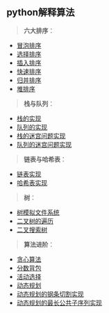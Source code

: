 python解释算法
-
>**六大排序**：
* [冒泡排序](https://github.com/ican-7/use-python/issues/1)  
* [选择排序](https://github.com/ican-7/use-python/issues/2)  
* [插入排序](https://github.com/ican-7/use-python/issues/3)  
* [快速排序](https://github.com/ican-7/use-python/issues/4)  
* [归并排序](https://github.com/ican-7/use-python/issues/5)  
* [堆排序](https://github.com/ican-7/use-python/issues/6)

>**栈与队列**：
* [栈的实现](https://github.com/ican-7/use-python/issues/7)  
* [队列的实现](https://github.com/ican-7/use-python/issues/8)  
* [栈的迷宫问题实现](https://github.com/ican-7/use-python/issues/9)  
* [队列的迷宫问题实现](https://github.com/ican-7/use-python/issues/10)

>**链表与哈希表**：
* [链表实现](https://github.com/ican-7/use-python/issues/11)  
* [哈希表实现](https://github.com/ican-7/use-python/issues/12)  

>**树**：
* [树模拟文件系统](https://github.com/ican-7/use-python/issues/13)  
* [二叉树的遍历](https://github.com/ican-7/use-python/issues/14)  
* [二叉搜索树](https://github.com/ican-7/use-python/issues/15)

>**算法进阶**：
* [贪心算法](https://github.com/ican-7/use-python/issues/16)  
* [分数背包](https://github.com/ican-7/use-python/issues/17)  
* [活动选择](https://github.com/ican-7/use-python/issues/18)  
* [动态规划](https://github.com/ican-7/use-python/issues/19)  
* [动态规划的钢条切割实现](https://github.com/ican-7/use-python/issues/20)  
* [动态规划的最长公共子序列实现](https://github.com/ican-7/use-python/issues/21)
